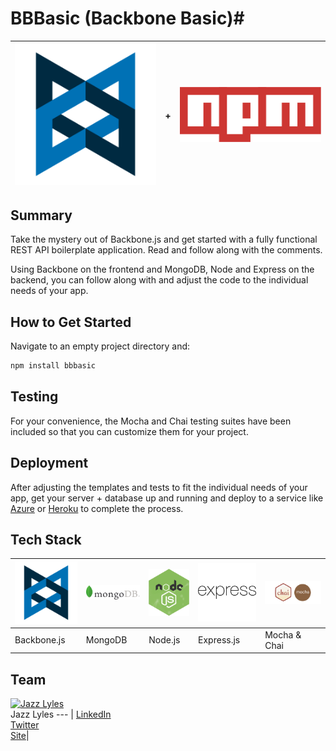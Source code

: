 # BBBasic (Backbone Basic)#
<img src="./imgs/Backbone_logo.png"> | + | <img src="./imgs/npm_logo.png">|
--- | --- | --- |
## Summary ##
Take the mystery out of Backbone.js and get started with a fully functional REST API boilerplate application. Read and follow along with the comments. 

Using Backbone on the frontend and MongoDB, Node and Express on the backend, you can follow along with and adjust the code to the individual needs of your app. 

## How to Get Started ##

Navigate to an empty project directory and: 

```sh
npm install bbbasic
```

## Testing ##
For your convenience, the Mocha and Chai testing suites have been included so that you can customize them for your project. 

## Deployment ##
After adjusting the templates and tests to fit the individual needs of your app, get your server + database up and running and deploy to a service like [Azure](https://azure.microsoft.com/en-us/get-started/) or [Heroku](https://devcenter.heroku.com/start) to complete the process.

## Tech Stack ##
<img src="./imgs/Backbone_logo.png">|<img src="./imgs/MongoDB-Logo.png">|<img src="./imgs/node_logo.png">|<img src="./imgs/express-logo.png">|<img src="./imgs/mocha_chai_logo.png">|
--- | --- | --- | --- | --- |
Backbone.js|MongoDB|Node.js|Express.js|Mocha & Chai|

## Team ##
[![Jazz Lyles](https://avatars2.githubusercontent.com/u/10368585?v=3&s=460)](https://github.com/existenzial) <br>Jazz Lyles
--- |
[LinkedIn](https://www.linkedin.com/in/jazzlyles)<br>[Twitter](https://twitter.com/JazzLyles)<br>[Site](http://jazzlyles.com)|